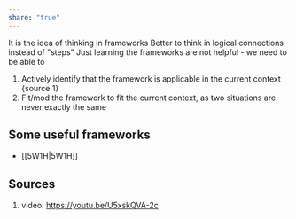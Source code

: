 ```yaml
---
share: "true"
---
```

It is the idea of thinking in frameworks
Better to think in logical connections instead of "steps"
Just learning the frameworks are not helpful - we need to be able to 
  1. Actively identify that the framework is applicable in the current context {source 1}
  2. Fit/mod the framework to fit the current context, as two situations are never exactly the same

## Some useful frameworks
- [[5W1H|5W1H]] 
## Sources
1. video: https://youtu.be/U5xskQVA-2c


